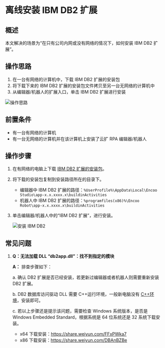 # 离线安装 IBM DB2 扩展

## 概述

本文解决的场景为“在只有公司内网或没有网络的情况下，如何安装 IBM DB2 扩展”。

## 操作思路

1. 在一台有网络的计算机中，下载 IBM DB2 扩展的安装包
2. 将下载下来的 IBM DB2 扩展的安装包文件拷贝至另一台无网络的计算机中
3. 从编辑器/机器人的扩展入口，单击 IBM DB2 扩展进行安装

![操作思路](https://docimages.blob.core.chinacloudapi.cn/images/BestPractices/offlineibmdb2.png)

## 前置条件

- 有一台有网络的计算机
- 有一台无网络的计算机并在该计算机上安装了云扩 RPA 编辑器/机器人

## 操作步骤

1. 在有网络的电脑上下载 [IBM DB2 扩展的安装包](https://share.weiyun.com/NXqMlQJN)。
2. 将下载的安装包复制到安装路径所在的目录下。

    - 编辑器中 IBM DB2 扩展的路径：`%UserProfile%\AppData\Local\Encoo Studio\app-x.x.xxxx.x\buildinActivities`
    - 机器人中 IBM DB2 扩展的路径：`%programfiles(x86)%\Encoo Robot\app-x.x.xxxx.x\buildinActivities`

3. 单击编辑器/机器人中的“IBM DB2 扩展”，进行安装。

    ![安装 IBM DB2](https://docimages.blob.core.chinacloudapi.cn/images/BestPractices/installibmdb2extension20220408.png)

## 常见问题

1. **Q：无法加载 DLL “db2app.dll”：找不到指定的模块**

    **A：** 排查步骤如下：

    a. 确认 DB2 扩展是否已经安装，若更新过编辑器或者机器人则需要重新安装 DB2 扩展。

    b. DB2 数据库访问驱动 DLL 需要 C++运行环境，一般新电脑没有 [C++环境](https://docimages.blob.core.chinacloudapi.cn/images/Studio/DataBase/RuntimePack.zip)，安装即可。

    c. 若以上步骤还是提示该问题，需要检查 Windows 系统版本，是否是 Windows Embedded Standard，根据系统是 64 位系统还是 32 系统下载安装。

    - x64 下载安装：<https://share.weiyun.com/FFxPWka7>
    - x86 下载安装：<https://share.weiyun.com/DBAnBZBe>
